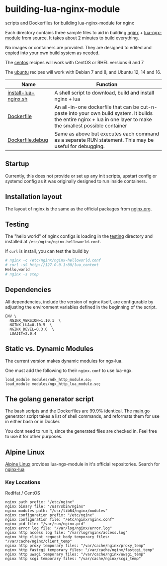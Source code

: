 # building-lua-nginx-module
scripts and Dockerfiles for building lua-nginx-module for nginx

Each directory contains three sample files to aid in building [nginx](http://nginx.org) + [lua-ngx-module](https://github.com/openresty/lua-nginx-module) from source.  It takes about 2 minutes to build everything.

No images or containers are provided. They are designed to edited and copied
into your own build system as needed.

The [centos](/centos) recipes will work with CentOS or RHEL versions 6 and 7

The [ubuntu](/ubuntu) recipes will work with Debian 7 and 8, and Ubuntu 12, 14 and 16.


| Name    | Function |
|---------|----------|
| [install-lua-nginx.sh](/centos/install-lua-nginx.sh) | A shell script to download, build and install nginx + lua |
| [Dockerfile](/centos/Dockerfile) | An all-in-one dockerfile that can be cut-n-paste into your own build system.  It builds the entire nginx + lua in one layer to make the smallest possible container |
| [Dockerfile.debug](/centos/Dockerfile.debug) | Same as above but executes each command as a separate RUN statement.  This may be useful for debugging. |

## Startup

Currently, this does not provide or set up any init scripts, upstart config or systemd config as it was originally designed to run inside containers.

## Installation layout

The layout of nginx is the same as the official packages from [nginx.org](http://nginx.org/en/linux_packages.html).

## Testing

The "hello world" of nginx configs is loading in the [testing](/testing) directory and installed at `/etc/nginx/nginx-helloworld.conf`.

If `curl` is install, you can test the build by

```bash
# nginx -c /etc/nginx/nginx-helloworld.conf
# curl -sS http://127.0.0.1:80/lua_content
Hello,world
# nginx -s stop
```

## Dependencies

All dependencies, include the version of nginx itself, are configurable by adjusting the environment variables defined in the beginning of the script.

```
ENV \
  NGINX_VERSION=1.10.1  \
  NGINX_LUA=0.10.5  \
  NGINX_DEVEL=0.3.0  \
  LUAJIT=2.0.4
```

## Static vs. Dynamic Modules

The current version makes dynamic modules for ngx-lua. 

One must add the following to their `nginx.conf` to use lua-ngx.

```
load_module modules/ndk_http_module.so; 
load_module modules/ngx_http_lua_module.so;
```

## The golang generator script

The bash scripts and the Dockerfiles are 99.9% identical.  The [main.go](/main.go) generator script takes a list of shell commands, and reformats them for use in either bash or in Docker.

You dont need to run it, since the generated files are checked in.  Feel free to use it for other purposes.

## Alpine Linux

[Alpine Linux](http://alpinelinux.org) provides lua-ngx-module in it's official repositories.  Search for [nginx-lua](http://pkgs.alpinelinux.org/packages?name=nginx-lua&branch=&repo=&arch=&maintainer=)

### Key Locations

RedHat / CentOS

```
nginx path prefix: "/etc/nginx"
nginx binary file: "/usr/sbin/nginx"
nginx modules path: "/usr/lib64/nginx/modules"
nginx configuration prefix: "/etc/nginx"
nginx configuration file: "/etc/nginx/nginx.conf"
nginx pid file: "/var/run/nginx.pid"
nginx error log file: "/var/log/nginx/error.log"
nginx http access log file: "/var/log/nginx/access.log"
nginx http client request body temporary files: "/var/cache/nginx/client_temp"
nginx http proxy temporary files: "/var/cache/nginx/proxy_temp"
nginx http fastcgi temporary files: "/var/cache/nginx/fastcgi_temp"
nginx http uwsgi temporary files: "/var/cache/nginx/uwsgi_temp"
nginx http scgi temporary files: "/var/cache/nginx/scgi_temp"
```

